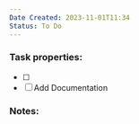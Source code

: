 ```yaml
---
Date Created: 2023-11-01T11:34
Status: To Do
---
```

### Task properties:

- [ ]
- [ ] Add Documentation

### Notes: